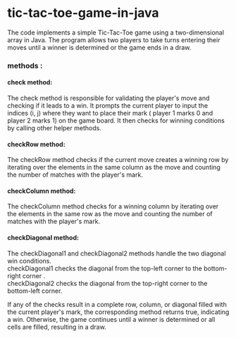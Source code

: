 # tic-tac-toe-game-in-java

The code implements a simple Tic-Tac-Toe game using a two-dimensional array in Java. 
The program allows two players to take turns entering their moves until a winner is determined or the game ends in a draw.

### methods :

#### check method:
The check method is responsible for validating the player's move and checking if it leads to a win. It prompts the current player to input the indices (i, j) where they want to place their mark ( player 1 marks 0 and player 2 marks  1) on the game board. It then checks for winning conditions by calling other helper methods.
#### checkRow method:
The checkRow method checks if the current move creates a winning row by iterating over the elements in the same column as the move and counting the number of matches with the player's mark.
#### checkColumn method:
The checkColumn method checks for a winning column by iterating over the elements in the same row as the move and counting the number of matches with the player's mark.
#### checkDiagonal method:
The checkDiagonal1 and checkDiagonal2 methods handle the two diagonal win conditions. </br>
checkDiagonal1 checks the diagonal from the top-left corner to the bottom-right corner . </br>
checkDiagonal2 checks the diagonal from the top-right corner to the bottom-left corner.

If any of the checks result in a complete row, column, or diagonal filled with the current player's mark, the corresponding method returns true, indicating a win. Otherwise, the game continues until a winner is determined or all cells are filled, resulting in a draw.
